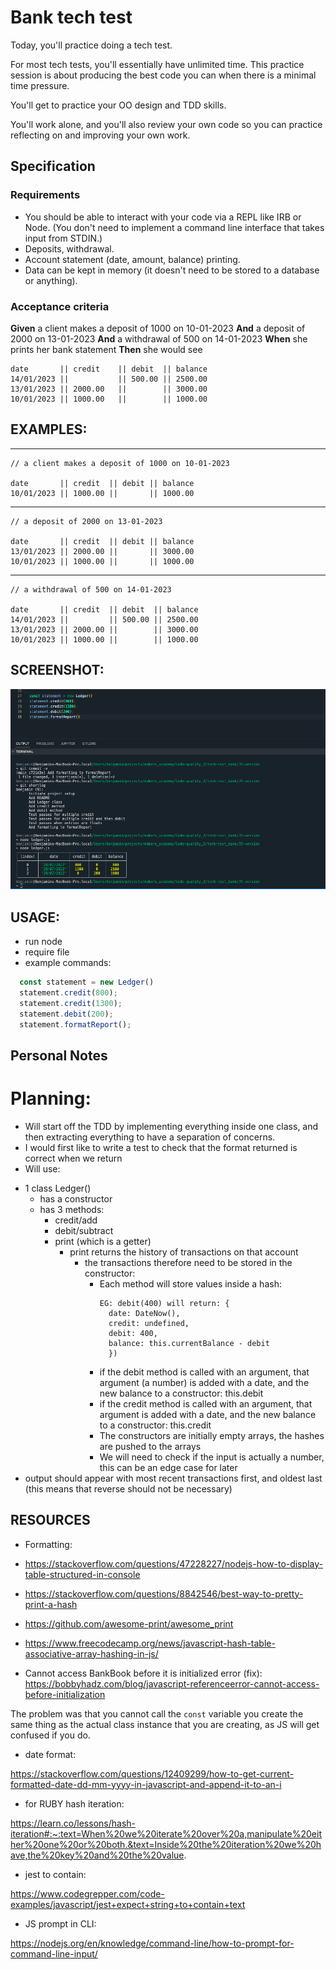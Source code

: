 # Bank tech test

Today, you'll practice doing a tech test.

For most tech tests, you'll essentially have unlimited time.
This practice session is about producing the best code you can when there is a minimal time pressure.

You'll get to practice your OO design and TDD skills.

You'll work alone, and you'll also review your own code so you can practice reflecting on and improving your own work.

## Specification

### Requirements

* You should be able to interact with your code via a REPL like IRB or Node.
  (You don't need to implement a command line interface that takes input from STDIN.)
* Deposits, withdrawal.
* Account statement (date, amount, balance) printing.
* Data can be kept in memory (it doesn't need to be stored to a database or anything).

### Acceptance criteria

**Given**   a client makes a deposit of 1000 on 10-01-2023
  **And**   a deposit of 2000 on 13-01-2023
  **And**   a withdrawal of 500 on 14-01-2023
  **When**  she prints her bank statement
  **Then**  she would see

```
date       || credit    || debit  || balance
14/01/2023 ||           || 500.00 || 2500.00
13/01/2023 || 2000.00   ||        || 3000.00
10/01/2023 || 1000.00   ||        || 1000.00
```

## EXAMPLES:

- - - - - - - - - - - - - - - - - - - - - - - -- - - -

```
// a client makes a deposit of 1000 on 10-01-2023

date       || credit  || debit || balance
10/01/2023 || 1000.00 ||       || 1000.00
```

- - - - - - - - - - - - - - - - - -

```
// a deposit of 2000 on 13-01-2023

date       || credit  || debit || balance
13/01/2023 || 2000.00 ||       || 3000.00
10/01/2023 || 1000.00 ||       || 1000.00
```

- - - - - - - - - - - - - - - - - -

```
// a withdrawal of 500 on 14-01-2023

date       || credit  || debit  || balance
14/01/2023 ||         || 500.00 || 2500.00
13/01/2023 || 2000.00 ||        || 3000.00
10/01/2023 || 1000.00 ||        || 1000.00
```

## SCREENSHOT:

![](screenshots/bank_tech-test.png)

## USAGE:

- run node
- require file
- example commands:

```javascript
  const statement = new Ledger()
  statement.credit(800);
  statement.credit(1300);
  statement.debit(200);
  statement.formatReport();
```


## Personal Notes

# Planning:

* Will start off the TDD by implementing everything inside one class, and then extracting everything to have a separation of concerns.
* I would first like to write a test to check that the format returned is correct when we return
* Will use:

- 1 class Ledger()
  - has a constructor
  - has 3 methods:
    - credit/add
    - debit/subtract
    - print (which is a getter)
      - print returns the history of transactions on that account
        - the transactions therefore need to be stored in the constructor:
          - Each method will store values inside a hash:
            ```
            EG: debit(400) will return: {
              date: DateNow(),
              credit: undefined,
              debit: 400,
              balance: this.currentBalance - debit
              })
             ```
          - if the debit method is called with an argument, that argument (a number) is added with a date, and the new balance to a constructor:
              this.debit
          - if the credit method is called with an argument, that argument is added with a date, and the new balance to a constructor:
              this.credit
          - The constructors are initially empty arrays, the hashes are pushed to the arrays
          - We will need to check if the input is actually a number, this can be an edge case for later
- output should appear with most recent transactions first, and oldest last (this means that reverse should not be necessary)

## RESOURCES

* Formatting:

* https://stackoverflow.com/questions/47228227/nodejs-how-to-display-table-structured-in-console
* https://stackoverflow.com/questions/8842546/best-way-to-pretty-print-a-hash
* https://github.com/awesome-print/awesome_print
* https://www.freecodecamp.org/news/javascript-hash-table-associative-array-hashing-in-js/


* Cannot access BankBook before it is initialized error (fix):
https://bobbyhadz.com/blog/javascript-referenceerror-cannot-access-before-initialization

The problem was that you cannot call the `const` variable you create the same thing as the actual class instance that you are creating, as JS will get confused if you do.

* date format:

https://stackoverflow.com/questions/12409299/how-to-get-current-formatted-date-dd-mm-yyyy-in-javascript-and-append-it-to-an-i

* for RUBY hash iteration:

https://learn.co/lessons/hash-iteration#:~:text=When%20we%20iterate%20over%20a,manipulate%20either%20one%20or%20both.&text=Inside%20the%20iteration%20we%20have,the%20key%20and%20the%20value.


* jest to contain:

https://www.codegrepper.com/code-examples/javascript/jest+expect+string+to+contain+text

* JS prompt in CLI:

https://nodejs.org/en/knowledge/command-line/how-to-prompt-for-command-line-input/
